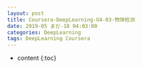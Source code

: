 ```yaml
---
layout: post
title: Coursera-DeepLearning-U4-03-物体检测
date: 2019-05 まだ-18 04:03:00
categories: DeepLearning
tags: DeepLearning Coursera
---
```

* content
{:toc}

